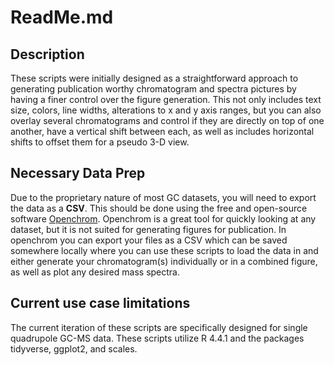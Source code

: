 # ReadMe.md

## Description
These scripts were initially designed as a straightforward approach to generating publication worthy chromatogram and spectra pictures by having a finer control over the figure generation. This not only includes text size, colors, line widths, alterations to x and y axis ranges, but you can also overlay several chromatograms and control if they are directly on top of one another, have a vertical shift between each, as well as includes horizontal shifts to offset them for a pseudo 3-D view. 

## Necessary Data Prep
Due to the proprietary nature of most GC datasets, you will need to export the data as a **CSV**. This should be done using the free and open-source software [Openchrom](https://www.openchrom.net/). Openchrom is a great tool for quickly looking at any dataset, but it is not suited for generating figures for publication. In openchrom you can export your files as a CSV which can be saved somewhere locally where you can use these scripts to load the data in and either generate your chromatogram(s) individually or in a combined figure, as well as plot any desired mass spectra. 

## Current use case limitations
The current iteration of these scripts are specifically designed for single quadrupole GC-MS data. These scripts utilize R 4.4.1 and the packages tidyverse, ggplot2, and scales. 
